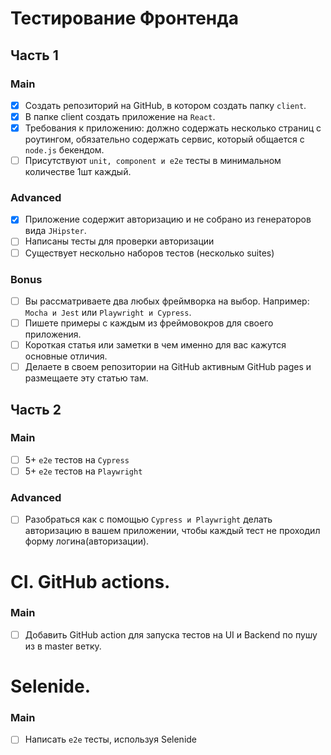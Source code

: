 # Тестирование Фронтенда

## Часть 1

### Main

- [X] Создать репозиторий на GitHub, в котором создать папку ```client```.
- [X] В папке client создать приложение на ```React```.
- [X] Требования к приложению: должно содержать несколько страниц с роутингом, обязательно содержать сервис, который общается с ```node.js``` бекендом.
- [ ] Присутствуют ```unit, component и e2e``` тесты в минимальном количестве 1шт каждый.

### Advanced

- [X] Приложение содержит авторизацию и не собрано из генераторов вида ```JHipster```. 
- [ ] Написаны тесты для проверки авторизации
- [ ] Существует нескольно наборов тестов (несколько suites)

### Bonus

- [ ] Вы рассматриваете два любых фреймворка на выбор. Например: ```Mocha и Jest``` или ```Playwright и Cypress```.
- [ ] Пишете примеры с каждым из фреймовокров для своего приложения.
- [ ] Короткая статья или заметки в чем именно для вас кажутся основные отличия. 
- [ ] Делаете в своем репозитории на GitHub активным GitHub pages и размещаете эту статью там. 

## Часть 2

### Main

- [ ] 5+ ```e2e``` тестов на ```Cypress```
- [ ] 5+ ```e2e``` тестов на ```Playwright```

### Advanced

- [ ] Разобраться как с помощью ```Cypress и Playwright``` делать авторизацию в вашем приложении, чтобы каждый тест не проходил форму логина(авторизации). 

# CI. GitHub actions. 

### Main

- [ ] Добавить GitHub action для запуска тестов на UI и Backend по пушу из в master ветку.

# Selenide.

### Main 

- [ ] Написать ```e2e``` тесты, используя Selenide
